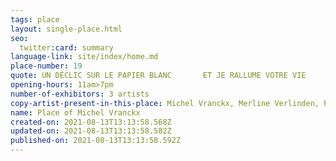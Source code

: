 ```yaml
---
tags: place
layout: single-place.html
seo:
  twitter:card: summary
language-link: site/index/home.md
place-number: 19
quote: UN DÉCLIC SUR LE PAPIER BLANC       ET JE RALLUME VOTRE VIE
opening-hours: 11am>7pm
number-of-exhibitors: 3 artists
copy-artist-present-in-this-place: Michel Vranckx, Merline Verlinden, Pauline Bourguignon
name: Place of Michel Vranckx
created-on: 2021-08-13T13:13:58.568Z
updated-on: 2021-08-13T13:13:58.582Z
published-on: 2021-08-13T13:13:58.592Z
---
```

